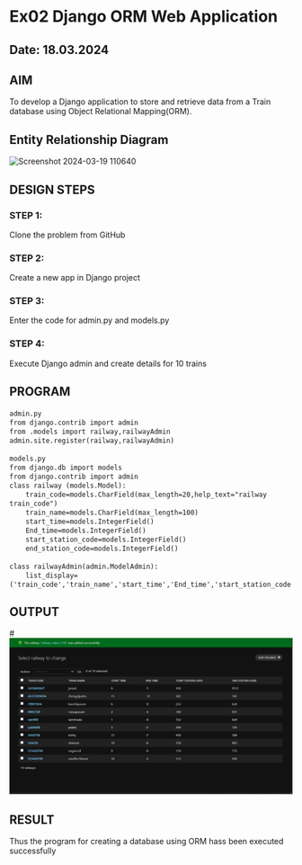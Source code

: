 # Ex02 Django ORM Web Application
## Date: 18.03.2024

## AIM
To develop a Django application to store and retrieve data from a Train database using Object Relational Mapping(ORM).

## Entity Relationship Diagram
![Screenshot 2024-03-19 110640](https://github.com/jyesvanthe/ORM/assets/150319392/b904ec7e-ad01-4d23-81d9-49bf0d25897b)

## DESIGN STEPS

### STEP 1:
Clone the problem from GitHub

### STEP 2:
Create a new app in Django project

### STEP 3:
Enter the code for admin.py and models.py

### STEP 4:
Execute Django admin and create details for 10 trains

## PROGRAM

```
admin.py
from django.contrib import admin
from .models import railway,railwayAdmin
admin.site.register(railway,railwayAdmin)

models.py
from django.db import models
from django.contrib import admin
class railway (models.Model):
    train_code=models.CharField(max_length=20,help_text="railway train_code")
    train_name=models.CharField(max_length=100)
    start_time=models.IntegerField()
    End_time=models.IntegerField()
    start_station_code=models.IntegerField()
    end_station_code=models.IntegerField()
     
class railwayAdmin(admin.ModelAdmin):
    list_display=('train_code','train_name','start_time','End_time','start_station_code','end_station_code',)
```
##  OUTPUT

#![Alt text](<Screenshot 2024-03-18 222243.png>)





## RESULT
Thus the program for creating a database using ORM hass been executed successfully
